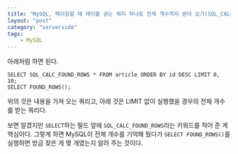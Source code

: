 ```yaml
---
title: "MySQL, 페이징할 때 테이블 긁는 쿼리 하나로 전체 개수까지 받아 오기(SQL_CALC_FOUND_ROWS)"
layout: "post"
category: "serverside"
tags: 
	- MySQL
---
```


아래처럼 하면 된다.

    SELECT SQL_CALC_FOUND_ROWS * FROM article ORDER BY id DESC LIMIT 0, 10;
    SELECT FOUND_ROWS();

위의 것은 내용을 가져 오는 쿼리고, 아래 것은 LIMIT 없이 실행했을 경우의 전체 개수를 받는 쿼리다.

보면 알겠지만 `SELECT`하는 필드 앞에 `SQL_CALC_FOUND_ROWS`라는 키워드를 적어 준 게 핵심이다. 그렇게 하면 MySQL이 전체 개수를 기억해 뒀다가 `SELECT FOUND_ROWS()`를 실행하면 방금 찾은 게 몇 개였는지 알려 주는 것이다.